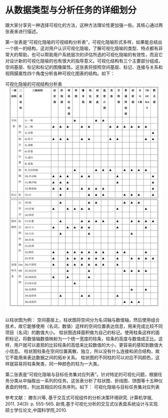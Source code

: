 # 从数据类型与分析任务的详细划分

跟大家分享另一种选择可视化的方法，这种方法理论性更加强一些。其核心通过两张表来进行描述。

第一张表是“可视化隐喻的可视结构分析表”，可视化隐喻形式多样，如果能总结出一个统一的结构，这对用户认识可视化隐喻，了解可视化隐喻的类型、特点都有非常大的帮助，也可以帮助用户系统层次的评估所选的可视化隐喻的有效性，而且它对设计新的可视化隐喻的也有很大的指导意义。可视化结构有三个主要部分组成，空间基层、标记和标记的图像属性。这张表将按照空间基层、标记、连接与关系和视网膜属性四个角度分析各种可视化图表的结构。如下：

可视化隐喻的可视结构分析表
![](1.png)
![](2.png)

以柱状图为例：
空间基层上，柱状图将空间分为名词轴与数值轴，然后使用组合技术，故它能够使用（名词，数值）这样的空间位置表达信息，用来完成比较不同项目（名词）的数值大小。
柱状图选择面积做为自己的标记。使用柱条这样的面积标记，将数值轴数值映射为一个统一宽度的柱条，柱条的高度与数值成正比。这样，用户就可以直观的比较柱条的高低来比较数值的大小，更容易的感知到数值大小信息。
柱状图柱条在空间位置离散、独立，所以没有什么连接和闭合结构，故它不能用来表达数据之间的拓补关系。
柱状图的不同柱的可以对应不同颜色，这样就容易将柱条聚类，同一种颜色的柱为一大类。

第二张表是“可视化隐喻与目标任务集对应列表”。针对特定的可视化问题，根据任务分类从中抽取出一系列的任务。这张表分析了柱状图、折线图、饼图等十五种仪表盘的特性，列出其相应的任务序列。如下：
可视化隐喻与目标任务集对应列表



参考文献：
滕东兴等, 基于交互式可视组件的分析决策环境研究. 计算机学报, 2011. 34(3): p. 555-565.
赵倩,基于可视化分析的交互式仪表盘系统设计与实现. 硕士学位论文,中国科学院,2010.